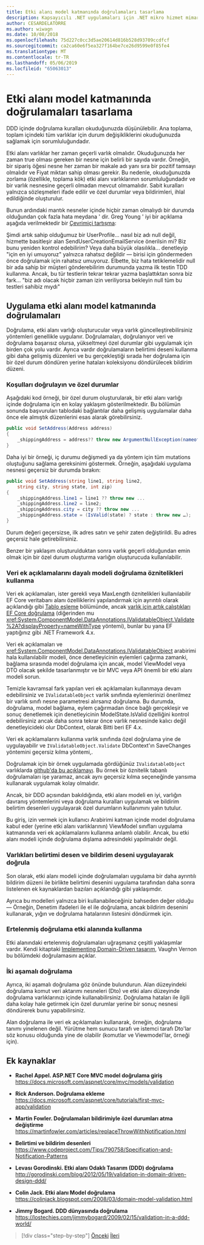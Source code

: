 ```yaml
---
title: Etki alanı model katmanında doğrulamaları tasarlama
description: Kapsayıcılı .NET uygulamaları için .NET mikro hizmet mimarisi | Etki alanı modeli doğrulamaları temel kavramlarını anlama.
author: CESARDELATORRE
ms.author: wiwagn
ms.date: 10/08/2018
ms.openlocfilehash: 75d227c0cc3d5ae20614d816b528d93709ccdfcf
ms.sourcegitcommit: ca2ca60e6f5ea327f164be7ce26d9599e0f85fe4
ms.translationtype: MT
ms.contentlocale: tr-TR
ms.lasthandoff: 05/06/2019
ms.locfileid: "65063013"
---
```

# <a name="design-validations-in-the-domain-model-layer"></a>Etki alanı model katmanında doğrulamaları tasarlama

DDD içinde doğrulama kuralları okuduğunuzda düşünülebilir. Ana toplama, toplam içindeki tüm varlıklar için durum değişikliklerini okuduğunuzda sağlamak için sorumluluğundadır.

Etki alanı varlıklar her zaman geçerli varlık olmalıdır. Okuduğunuzda her zaman true olması gereken bir nesne için belirli bir sayıda vardır. Örneğin, bir sipariş öğesi nesne her zaman bir makale adı yanı sıra bir pozitif tamsayı olmalıdır ve Fiyat miktarı sahip olması gerekir. Bu nedenle, okuduğunuzda zorlama (özellikle, toplama kök) etki alanı varlıklarının sorumluluğundadır ve bir varlık nesnesine geçerli olmadan mevcut olmamalıdır. Sabit kuralları yalnızca sözleşmeleri ifade edilir ve özel durumlar veya bildirimleri, ihlal edildiğinde oluşturulur.

Bunun ardındaki mantık nesneler içinde hiçbir zaman olmalıydı bir durumda olduğundan çok fazla hata meydana ' dir. Greg Young ' iyi bir açıklama aşağıda verilmektedir bir [Çevrimiçi tartışma](https://jeffreypalermo.com/2009/05/the-fallacy-of-the-always-valid-entity/):

Şimdi artık sahip olduğumuz bir UserProfile... nasıl biz adı null değil, hizmette basitleşir alan SendUserCreationEmailService önerilsin mi? Biz bunu yeniden kontrol edebilirim? Veya daha büyük olasılıkla... denetleyip "için en iyi umuyoruz" yalnızca rahatsız değildir — birisi için göndermeden önce doğrulamak için rahatsız umuyoruz. Elbette, biz hata tetiklemelidir null bir ada sahip bir müşteri gönderebilirim durumunda yazma ilk testin TDD kullanma. Ancak, bu tür testlerin tekrar tekrar yazma başlattıktan sonra biz fark... "biz adı olacak hiçbir zaman izin veriliyorsa bekleyin null tüm bu testleri sahibiz mıydı"

## <a name="implement-validations-in-the-domain-model-layer"></a>Uygulama etki alanı model katmanında doğrulamaları

Doğrulama, etki alanı varlığı oluşturucular veya varlık güncelleştirebilirsiniz yöntemleri genellikle uygulanır. Doğrulamaları, doğrulanıyor veri ve doğrulama başarısız olursa, yükseltmeyi özel durumlar gibi uygulamak için birden çok yolu vardır. Ayrıca vardır doğrulamaların belirtimi deseni kullanma gibi daha gelişmiş düzenleri ve bu gerçekleştiği sırada her doğrulama için bir özel durum döndüren yerine hataları koleksiyonu döndürülecek bildirim düzeni.

### <a name="validate-conditions-and-throw-exceptions"></a>Koşulları doğrulayın ve özel durumlar

Aşağıdaki kod örneği, bir özel durum oluşturularak, bir etki alanı varlığı içinde doğrulama için en kolay yaklaşım gösterilmektedir. Bu bölümün sonunda başvuruları tablodaki bağlantılar daha gelişmiş uygulamalar daha önce ele almıştık düzenlerini esas alarak görebilirsiniz.

```csharp
public void SetAddress(Address address)
{
    _shippingAddress = address?? throw new ArgumentNullException(nameof(address));
}
```

Daha iyi bir örneği, iç durumu değişmedi ya da yöntem için tüm mutations oluştuğunu sağlama gereksinimi göstermek. Örneğin, aşağıdaki uygulama nesnesi geçersiz bir durumda bırakın:

```csharp
public void SetAddress(string line1, string line2,
    string city, string state, int zip)
{
    _shippingAddress.line1 = line1 ?? throw new ...
    _shippingAddress.line2 = line2;
    _shippingAddress.city = city ?? throw new ...
    _shippingAddress.state = (IsValid(state) ? state : throw new …);
}
```

Durum değeri geçersizse, ilk adres satırı ve şehir zaten değiştirildi. Bu adres geçersiz hale getirebilirsiniz.

Benzer bir yaklaşım oluşturulduktan sonra varlık geçerli olduğundan emin olmak için bir özel durum oluşturma varlığın oluşturucuda kullanılabilir.

### <a name="use-validation-attributes-in-the-model-based-on-data-annotations"></a>Veri ek açıklamalarını dayalı modeli doğrulama öznitelikleri kullanma

Veri ek açıklamaları, ister gerekli veya MaxLength öznitelikleri kullanılabilir EF Core veritabanı alanı özelliklerini yapılandırmak için ayrıntılı olarak açıklandığı gibi [Tablo eşleme](infrastructure-persistence-layer-implemenation-entity-framework-core.md#table-mapping) bölümünde, ancak [varlık için artık çalıştıkları EF Core doğrulama](https://github.com/aspnet/EntityFrameworkCore/issues/3680) (diğerinden mu <xref:System.ComponentModel.DataAnnotations.IValidatableObject.Validate%2A?displayProperty=nameWithType> yöntemi), bunlar bu yana EF yaptığınız gibi .NET Framework 4.x.

Veri ek açıklamaları ve <xref:System.ComponentModel.DataAnnotations.IValidatableObject> arabirimi hala kullanılabilir modeli, önce denetleyicinin eylemleri çağırma zamanki, bağlama sırasında model doğrulama için ancak, model ViewModel veya DTO olacak şekilde tasarlanmıştır ve bir MVC veya API önemli bir etki alanı modeli sorun.

Temizle kavramsal fark yapılan veri ek açıklamaları kullanmaya devam edebilirsiniz ve `IValidatableObject` varlık sınıfında eylemlerinizi önerilmez bir varlık sınıfı nesne parametresi alırsanız doğrulama. Bu durumda, doğrulama, model bağlama, eylem çağırmadan önce bağlı gerçekleşir ve sonuç denetlemek için denetleyicinin ModelState.IsValid özelliğini kontrol edebilirsiniz ancak daha sonra tekrar önce varlık nesnesinde kalıcı değil denetleyicideki olur DbContext, olarak Bitti beri EF 4.x.

Veri ek açıklamalarını kullanma varlık sınıfında özel doğrulama yine de uygulayabilir ve `IValidatableObject.Validate` DbContext'ın SaveChanges yöntemini geçersiz kılma yöntemi,.

Doğrulamak için bir örnek uygulamada gördüğünüz `IValidatableObject` varlıklarda [github'da bu açıklamayı](https://github.com/aspnet/EntityFrameworkCore/issues/3680#issuecomment-155502539). Bu örnek bir öznitelik tabanlı doğrulamaları işe yaramaz, ancak aynı geçersiz kılma seçeneğinde yansıma kullanarak uygulamak kolay olmalıdır.

Ancak, bir DDD açısından bakıldığında, etki alanı modeli en iyi, varlığın davranış yöntemlerini veya doğrulama kuralları uygulamak ve bildirim belirtim desenleri uygulayarak özel durumların kullanımını yalın tutulur.

Bu giriş, izin vermek için kullanıcı Arabirimi katman içinde model doğrulama kabul eder (yerine etki alanı varlıklarının) ViewModel sınıfları uygulama katmanında veri ek açıklamalarını kullanma anlamlı olabilir. Ancak, bu etki alanı modeli içinde doğrulama dışlama adresindeki yapılmalıdır değil.

### <a name="validate-entities-by-implementing-the-specification-pattern-and-the-notification-pattern"></a>Varlıkları belirtimi desen ve bildirim deseni uygulayarak doğrula

Son olarak, etki alanı modeli içinde doğrulamaları uygulama bir daha ayrıntılı bildirim düzeni ile birlikte belirtimi desenini uygulama tarafından daha sonra listelenen ek kaynaklardan bazıları açıklandığı gibi yaklaşımdır.

Ayrıca bu modelleri yalnızca biri kullanabileceğiniz bahseden değer olduğu — Örneğin, Denetim ifadeleri ile el ile doğrulama, ancak bildirim desenini kullanarak, yığın ve doğrulama hatalarının listesini döndürmek için.

### <a name="use-deferred-validation-in-the-domain"></a>Ertelenmiş doğrulama etki alanında kullanma

Etki alanındaki ertelenmiş doğrulamaları uğraşmanız çeşitli yaklaşımlar vardır. Kendi kitaptaki [Implementing Domain-Driven tasarım](https://www.amazon.com/Implementing-Domain-Driven-Design-Vaughn-Vernon/dp/0321834577), Vaughn Vernon bu bölümdeki doğrulamasını açıklar.

### <a name="two-step-validation"></a>İki aşamalı doğrulama

Ayrıca, iki aşamalı doğrulama göz önünde bulundurun. Alan düzeyindeki doğrulama komut veri aktarımı nesneleri (Dto) ve etki alanı düzeyinde doğrulama varlıklarınızı içinde kullanabilirsiniz. Doğrulama hataları ile ilgili daha kolay hale getirmek için özel durumlar yerine bir sonuç nesnesi döndürerek bunu yapabilirsiniz.

Alan doğrulama ile veri ek açıklamaları kullanarak, örneğin, doğrulama tanımı yinelenen değil. Yürütme hem sunucu tarafı ve istemci tarafı Dto'lar söz konusu olduğunda yine de olabilir (komutlar ve Viewmodel'lar, örneği için).

## <a name="additional-resources"></a>Ek kaynaklar

- **Rachel Appel. ASP.NET Core MVC model doğrulama giriş** \
  <https://docs.microsoft.com/aspnet/core/mvc/models/validation>

- **Rick Anderson. Doğrulama ekleme** \
  <https://docs.microsoft.com/aspnet/core/tutorials/first-mvc-app/validation>

- **Martin Fowler. Doğrulamaları bildirimiyle özel durumları atma değiştirme** \
  <https://martinfowler.com/articles/replaceThrowWithNotification.html>

- **Belirtimi ve bildirim desenleri** \
  <https://www.codeproject.com/Tips/790758/Specification-and-Notification-Patterns>

- **Levası Gorodinski. Etki alanı Odaklı Tasarım (DDD) doğrulama** \
  <http://gorodinski.com/blog/2012/05/19/validation-in-domain-driven-design-ddd/>

- **Colin Jack. Etki alanı Model doğrulama** \
  <https://colinjack.blogspot.com/2008/03/domain-model-validation.html>

- **Jimmy Bogard. DDD dünyasında doğrulama** \
  <https://lostechies.com/jimmybogard/2009/02/15/validation-in-a-ddd-world/>

> [!div class="step-by-step"]
> [Önceki](enumeration-classes-over-enum-types.md)
> [İleri](client-side-validation.md)
